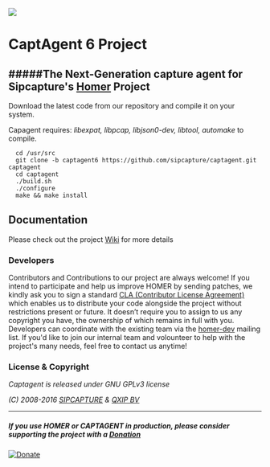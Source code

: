 ![](http://i.imgur.com/3kEIR.png)

CaptAgent 6 Project
=========

#####The Next-Generation capture agent for Sipcapture's [Homer](https://github.com/sipcapture/homer) Project
-------------

Download the latest code from our repository and compile it on your system.

Capagent requires: *libexpat, libpcap, libjson0-dev, libtool, automake* to compile.
```
  cd /usr/src
  git clone -b captagent6 https://github.com/sipcapture/captagent.git captagent
  cd captagent
  ./build.sh
  ./configure
  make && make install
```
  
## Documentation
Please check out the project [Wiki](https://github.com/sipcapture/captagent/wiki) for more details

### Developers
Contributors and Contributions to our project are always welcome! If you intend to participate and help us improve HOMER by sending patches, we kindly ask you to sign a standard [CLA (Contributor License Agreement)](http://cla.qxip.net) which enables us to distribute your code alongside the project without restrictions present or future. It doesn’t require you to assign to us any copyright you have, the ownership of which remains in full with you. Developers can coordinate with the existing team via the [homer-dev](http://groups.google.com/group/homer-dev) mailing list. If you'd like to join our internal team and volounteer to help with the project's many needs, feel free to contact us anytime!




### License & Copyright

*Captagent is released under GNU GPLv3 license*

*(C) 2008-2016 [SIPCAPTURE](http://sipcapture.org) & [QXIP BV](http://qxip.net)*

----------

##### If you use HOMER or CAPTAGENT in production, please consider supporting the project with a [Donation](https://www.paypal.com/cgi-bin/webscr?cmd=_donations&business=donation%40sipcapture%2eorg&lc=US&item_name=SIPCAPTURE&no_note=0&currency_code=EUR&bn=PP%2dDonationsBF%3abtn_donateCC_LG%2egif%3aNonHostedGuest)

[![Donate](https://www.paypalobjects.com/en_US/i/btn/btn_donateCC_LG.gif)](https://www.paypal.com/cgi-bin/webscr?cmd=_donations&business=donation%40sipcapture%2eorg&lc=US&item_name=SIPCAPTURE&no_note=0&currency_code=EUR&bn=PP%2dDonationsBF%3abtn_donateCC_LG%2egif%3aNonHostedGuest) 

